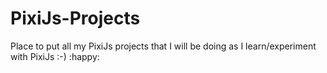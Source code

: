 # PixiJs-Projects
 Place to put all my PixiJs projects that I will be doing as I learn/experiment with PixiJs :-) :happy:
